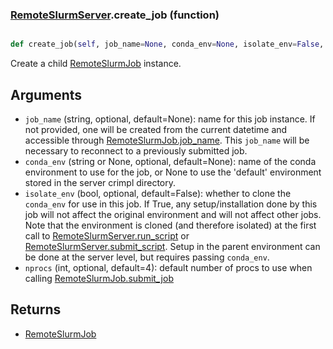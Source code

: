 ### [RemoteSlurmServer](RemoteSlurmServer.md).create_job (function)


```py

def create_job(self, job_name=None, conda_env=None, isolate_env=False, nprocs=4)

```



Create a child [RemoteSlurmJob](RemoteSlurmJob.md) instance.

Arguments
-----------
* `job_name` (string, optional, default=None): name for this job instance.
    If not provided, one will be created from the current datetime and
    accessible through [RemoteSlurmJob.job_name](RemoteSlurmJob.job_name.md).  This `job_name` will
    be necessary to reconnect to a previously submitted job.
* `conda_env` (string or None, optional, default=None): name of
    the conda environment to use for the job, or None to use the
    'default' environment stored in the server crimpl directory.
* `isolate_env` (bool, optional, default=False): whether to clone
    the `conda_env` for use in this job.  If True, any setup/installation
    done by this job will not affect the original environment and
    will not affect other jobs.  Note that the environment is cloned
    (and therefore isolated) at the first call to [RemoteSlurmServer.run_script](RemoteSlurmServer.run_script.md)
    or [RemoteSlurmServer.submit_script](RemoteSlurmServer.submit_script.md).  Setup in the parent environment can
    be done at the server level, but requires passing `conda_env`.
* `nprocs` (int, optional, default=4): default number of procs to use
    when calling [RemoteSlurmJob.submit_job](RemoteSlurmJob.submit_job.md)

Returns
---------
* [RemoteSlurmJob](RemoteSlurmJob.md)

